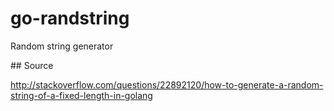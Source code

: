 # go-randstring
Random string generator

## Source

http://stackoverflow.com/questions/22892120/how-to-generate-a-random-string-of-a-fixed-length-in-golang
